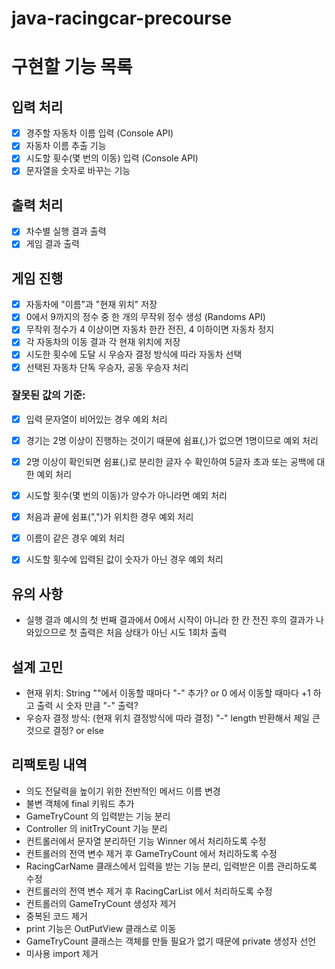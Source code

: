 # java-racingcar-precourse

# 구현할 기능 목록
## 입력 처리
- [x] 경주할 자동차 이름 입력 (Console API)
- [x] 자동차 이름 추출 기능
- [x] 시도할 횟수(몇 번의 이동) 입력 (Console API) 
- [x] 문자열을 숫자로 바꾸는 기능

## 출력 처리 
- [x] 차수별 실행 결과 출력
- [x] 게임 결과 출력

## 게임 진행
- [x] 자동차에 "이름"과 "현재 위치" 저장
- [x] 0에서 9까지의 정수 중 한 개의 무작위 정수 생성 (Randoms API)
- [x] 무작위 정수가 4 이상이면 자동차 한칸 전진, 4 이하이면 자동차 정지
- [x] 각 자동차의 이동 결과 각 현재 위치에 저장
- [x] 시도한 횟수에 도달 시 우승자 결정 방식에 따라 자동차 선택
- [x] 선택된 자동차 단독 우승자, 공동 우승자 처리

### 잘못된 값의 기준:
- [x] 입력 문자열이 비어있는 경우 예외 처리
- [x] 경기는 2명 이상이 진행하는 것이기 때문에 쉼표(,)가 없으면 1명이므로 예외 처리
- [x] 2명 이상이 확인되면 쉼표(,)로 분리한 글자 수 확인하여 5글자 초과 또는 공백에 대한 예외 처리
- [x] 시도할 횟수(몇 번의 이동)가 양수가 아니라면 예외 처리
- [x] 처음과 끝에 쉼표(",")가 위치한 경우 예외 처리
- [x] 이름이 같은 경우 예외 처리
- [x] 시도할 횟수에 입력된 값이 숫자가 아닌 경우 예외 처리


## 유의 사항
- 실행 결과 예시의 첫 번째 결과에서 0에서 시작이 아니라 한 칸 전진 후의 결과가 나와있으므로 첫 출력은 처음 상태가 아닌 시도 1회차 출력

## 설계 고민
- 현재 위치: String ""에서 이동할 때마다 "-" 추가? or 0 에서 이동할 때마다 +1 하고 출력 시 숫자 만큼 "-" 출력?
- 우승자 결정 방식: (현재 위치 결정방식에 따라 결정) "-" length 반환해서 제일 큰것으로 결정? or else

## 리팩토링 내역 
- 의도 전달력을 높이기 위한 전반적인 메서드 이름 변경
- 불변 객체에 final 키워드 추가
- GameTryCount 의 입력받는 기능 분리
- Controller 의 initTryCount 기능 분리
- 컨트롤러에서 문자열 분리하던 기능 Winner 에서 처리하도록 수정
- 컨트롤러의 전역 변수 제거 후 GameTryCount 에서 처리하도록 수정
- RacingCarName 클래스에서 입력을 받는 기능 분리, 입력받은 이름 관리하도록 수정
- 컨트롤러의 전역 변수 제거 후 RacingCarList 에서 처리하도록 수정
- 컨트롤러의 GameTryCount 생성자 제거
- 중복된 코드 제거
- print 기능은 OutPutView 클래스로 이동
- GameTryCount 클래스는 객체를 만들 필요가 없기 때문에 private 생성자 선언
- 미사용 import 제거